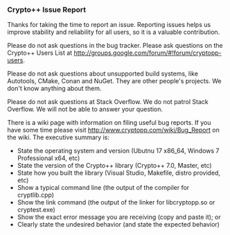 ### Crypto++ Issue Report

Thanks for taking the time to report an issue. Reporting issues helps us improve stability and reliability for all users, so it is a valuable contribution.

Please do not ask questions in the bug tracker. Please ask questions on the Crypto++ Users List at http://groups.google.com/forum/#!forum/cryptopp-users.

Please do not ask questions about unsupported build systems, like Autotools, CMake, Conan and NuGet. They are other people's projects. We don't know anything about them.

Please do not ask questions at Stack Overflow. We do not patrol Stack Overflow. We will not be able to answer your question.

There is a wiki page with information on filing useful bug reports. If you have some time please visit http://www.cryptopp.com/wiki/Bug_Report on the wiki. The executive summary is:

* State the operating system and version (Ubutnu 17 x86_64, Windows 7 Professional x64, etc)
* State the version of the Crypto++ library (Crypto++ 7.0, Master, etc)
* State how you built the library (Visual Studio, Makefile, distro provided, etc)
* Show a typical command line (the output of the compiler for cryptlib.cpp)
* Show the link command (the output of the linker for libcryptopp.so or cryptest.exe)
* Show the exact error message you are receiving (copy and paste it); or
* Clearly state the undesired behavior (and state the expected behavior)
